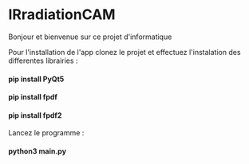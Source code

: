# IRradiationCAM

Bonjour et bienvenue sur ce projet d'informatique 

Pour l'installation de l'app clonez le projet et effectuez l'instalation des differentes librairies : 
#### pip install PyQt5
#### pip install fpdf
#### pip install fpdf2

Lancez le programme  :
#### python3 main.py
